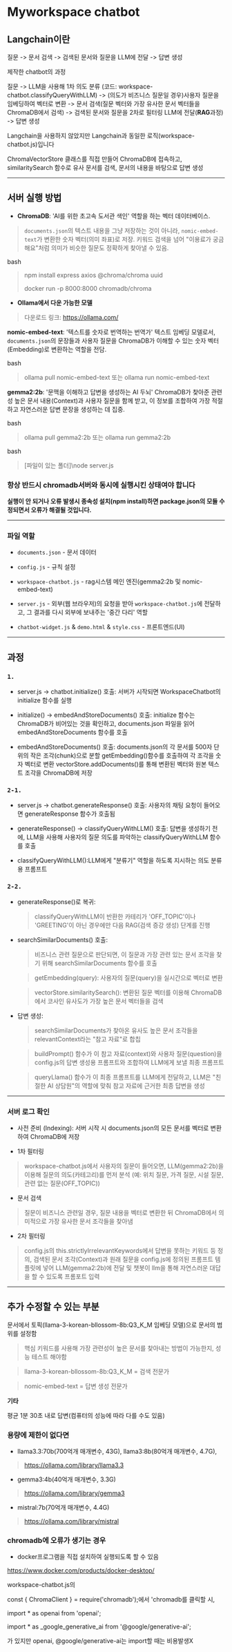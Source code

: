 # Myworkspace chatbot

## Langchain이란
질문 -> 문서 검색 -> 검색된 문서와 질문을 LLM에 전달 -> 답변 생성

제작한 chatbot의 과정

질문 -> LLM을 사용해 1차 의도 분류 (코드: workspace-chatbot.classifyQueryWithLLM) -> 
(의도가 비즈니스 질문일 경우)사용자 질문을 임베딩하여 벡터로 변환 -> 
문서 검색(질문 벡터와 가장 유사한 문서 벡터들을 ChromaDB에서 검색) -> 
검색된 문서와 질문을 2차로 필터링 LLM에 전달(**RAG**과정) -> 답변 생성

Langchain을 사용하지 않았지만 Langchain과 동일한 로직(workspace-chatbot.js)입니다

ChromaVectorStore 클래스를 직접 만들어 ChromaDB에 접속하고, 
similaritySearch 함수로 유사 문서를 검색, 문서의 내용을 바탕으로 답변 생성

---------------------------------

## 서버 실행 방법

- **ChromaDB**: 'AI를 위한 초고속 도서관 색인' 역할을 하는 벡터 데이터베이스. 
> `documents.json`의 텍스트 내용을 그냥 저장하는 것이 아니라, `nomic-embed-text`가 변환한 숫자 벡터(의미 좌표)로 저장. 
> 키워드 검색을 넘어 "이용료가 궁금해요"처럼 의미가 비슷한 질문도 정확하게 찾아낼 수 있음.

bash
> npm install express axios @chroma/chroma uuid
> 
> docker run -p 8000:8000 chromadb/chroma

- **Ollama에서 다운 가능한 모델**
> 다운로드 링크: https://ollama.com/

**nomic-embed-text**: '텍스트를 숫자로 번역하는 번역가'
텍스트 임베딩 모델로서, `documents.json`의 문장들과 
사용자 질문을 ChromaDB가 이해할 수 있는 숫자 벡터(Embedding)로 변환하는 역할을 전담.

bash
> ollama pull nomic-embed-text 또는 ollama run nomic-embed-text

**gemma2:2b**: '문맥을 이해하고 답변을 생성하는 AI 두뇌'
ChromaDB가 찾아준 관련성 높은 문서 내용(Context)과 사용자 질문을 함께 받고,
이 정보를 조합하여 가장 적절하고 자연스러운 답변 문장을 생성하는 데 집중.

bash
> ollama pull gemma2:2b 또는 ollama run gemma2:2b

bash
> [파일이 있는 폴더]\node server.js

### **항상 반드시 chromadb서버와 동시에 실행시킨 상태여야 합니다**
**실행이 안 되거나 오류 발생시 종속성 설치(npm install)하면 package.json의 모듈 수정되면서 오류가 해결될 것입니다.** 

---------------------------------------

### **파일 역할**

- `documents.json` - 문서 데이터

- `config.js` - 규칙 설정

- `workspace-chatbot.js` - rag시스템 메인 엔진(gemma2:2b 및 nomic-embed-text)

- `server.js` - 외부(웹 브라우저)의 요청을 받아 `workspace-chatbot.js`에 전달하고, 그 결과를 다시 외부에 보내주는 '중간 다리' 역할

- `chatbot-widget.js` & `demo.html` & `style.css` - 프론트엔드(UI)

-----------------------------------------------

## **과정**
### `1.`
- server.js → chatbot.initialize() 호출: 서버가 시작되면 WorkspaceChatbot의 initialize 함수를 실행

- initialize() → embedAndStoreDocuments() 호출: initialize 함수는 ChromaDB가 비어있는 것을 확인하고, 
documents.json 파일을 읽어 embedAndStoreDocuments 함수를 호출

- embedAndStoreDocuments() 호출:
    documents.json의 각 문서를 500자 단위의 작은 조각(chunk)으로 분할
    getEmbedding()함수를 호출하여 각 조각을 숫자 벡터로 변환
    vectorStore.addDocuments()를 통해 변환된 벡터와 원본 텍스트 조각을 ChromaDB에 저장

### `2-1.`
- server.js → chatbot.generateResponse() 호출: 사용자의 채팅 요청이 들어오면 generateResponse 함수가 호출됨

- generateResponse() → classifyQueryWithLLM() 호출: 답변을 생성하기 전에, 
LLM을 사용해 사용자의 질문 의도를 파악하는 classifyQueryWithLLM 함수를 호출

- classifyQueryWithLLM():LLM에게 "분류기" 역할을 하도록 지시하는 의도 분류용 프롬프트


### `2-2.`
- generateResponse()로 복귀:

    > classifyQueryWithLLM이 반환한 카테리가 'OFF_TOPIC'이나 'GREETING'이 아닌 경우에만 다음 RAG(검색 증강 생성) 단계를 진행

- searchSimilarDocuments() 호출: 
    > 비즈니스 관련 질문으로 판단되면, 이 질문과 가장 관련 있는 문서 조각을 찾기 위해 
    searchSimilarDocuments 함수를 호출

    > getEmbedding(query): 사용자의 질문(query)을 실시간으로 벡터로 변환

    > vectorStore.similaritySearch(): 변환된 질문 벡터를 이용해 ChromaDB에서 코사인 유사도가 가장 높은 문서 벡터들을 검색

- 답변 생성:

    > searchSimilarDocuments가 찾아온 유사도 높은 문서 조각들을 relevantContext라는 "참고 자료"로 합칩

    > buildPrompt() 함수가 이 참고 자료(context)와 사용자 질문(question)을
    config.js의 답변 생성용 프롬프트와 조합하여 LLM에게 보낼 최종 프롬프트

    > queryLlama() 함수가 이 최종 프롬프트를 LLM에게 전달하고, 
    LLM은 "친절한 AI 상담원"의 역할에 맞춰 참고 자료에 근거한 최종 답변을 생성

------------------------------------

### 서버 로그 확인
- 사전 준비 (Indexing): 서버 시작 시 documents.json의 모든 문서를 벡터로 변환하여 ChromaDB에 저장

- 1차 필터링

> workspace-chatbot.js에서 사용자의 질문이 들어오면,
    LLM(gemma2:2b)을 이용해 질문의 의도(카테고리)를 먼저 분석
    (예: 위치 질문, 가격 질문, 시설 질문, 관련 없는 질문(OFF_TOPIC))

- 문서 검색

> 질문이 비즈니스 관련일 경우, 질문 내용을 벡터로 변환한 뒤 ChromaDB에서 의미적으로 가장 유사한 문서 조각들을 찾아냄

- 2차 필터링

> config.js의 this.strictlyIrrelevantKeywords에서 답변을 못하는 키워드 등 정의,
    검색된 문서 조각(Context)과 원래 질문을 config.js에 정의된 프롬프트 템플릿에 넣어 LLM(gemma2:2b)에 전달
    및 챗봇이 llm을 통해 자연스러운 대답을 할 수 있도록 프롬포트 입력

------------------------------------------

## 추가 수정할 수 있는 부분
문서에서 토픽(llama-3-korean-bllossom-8b:Q3_K_M 임베딩 모델)으로 문서의 범위를 설정함

> 핵심 키워드를 사용해 가장 관련성이 높은 문서를 찾아내는 방법이 가능한지, 성능 테스트 해야함
 
> llama-3-korean-bllossom-8b:Q3_K_M = 검색 전문가

> nomic-embed-text = 답변 생성 전문가

**기타**

평균 1분 30초 내로 답변(컴퓨터의 성능에 따라 다를 수도 있음)


### 용량에 제한이 없다면
- llama3.3:70b(700억개 매개변수, 43G), llama3:8b(80억개 매개변수, 4.7G),
> https://ollama.com/library/llama3.3

- gemma3:4b(40억개 매개변수, 3.3G)
> https://ollama.com/library/gemma3

- mistral:7b(70억개 매개변수, 4.4G)
> https://ollama.com/library/mistral

### chromadb에 오류가 생기는 경우
- docker프로그램을 직접 설치하여 실행되도록 할 수 있음

https://www.docker.com/products/docker-desktop/


workspace-chatbot.js의 

const { ChromaClient } = require('chromadb');에서 'chromadb를 클릭할 시,

import * as openai from 'openai';

import * as _google_generative_ai from '@google/generative-ai'; 

가 있지만 openai, @google/generative-ai는 import할 때는 비용발생X

















